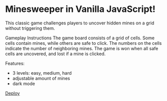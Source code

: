 # Minesweeper in Vanilla JavaScript!

This classic game challenges players to uncover hidden mines on a grid without triggering them.

Gameplay Instructions
The game board consists of a grid of cells. Some cells contain mines, while others are safe to click. The numbers on the cells indicate the number of neighboring mines. The game is won when all safe cells are uncovered, and lost if a mine is clicked.

Features:

- 3 levels: easy, medium, hard
- adjustable amount of mines
- dark mode

[Deploy](https://iradzh.github.io/minesweeper/minesweeper)
